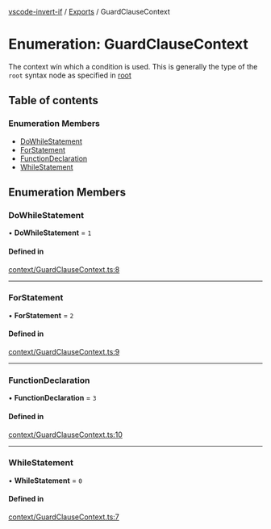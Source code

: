 [vscode-invert-if](../README.md) / [Exports](../modules.md) / GuardClauseContext

# Enumeration: GuardClauseContext

The context wín which a condition is used.
This is generally the type of the `root` syntax node as specified in
[root](../interfaces/ExpressionContext.md#root)

## Table of contents

### Enumeration Members

- [DoWhileStatement](GuardClauseContext.md#dowhilestatement)
- [ForStatement](GuardClauseContext.md#forstatement)
- [FunctionDeclaration](GuardClauseContext.md#functiondeclaration)
- [WhileStatement](GuardClauseContext.md#whilestatement)

## Enumeration Members

### DoWhileStatement

• **DoWhileStatement** = ``1``

#### Defined in

[context/GuardClauseContext.ts:8](https://github.com/1nVitr0/plugin-vscode-invert-if/blob/d1df971/packages/api/src/context/GuardClauseContext.ts#L8)

___

### ForStatement

• **ForStatement** = ``2``

#### Defined in

[context/GuardClauseContext.ts:9](https://github.com/1nVitr0/plugin-vscode-invert-if/blob/d1df971/packages/api/src/context/GuardClauseContext.ts#L9)

___

### FunctionDeclaration

• **FunctionDeclaration** = ``3``

#### Defined in

[context/GuardClauseContext.ts:10](https://github.com/1nVitr0/plugin-vscode-invert-if/blob/d1df971/packages/api/src/context/GuardClauseContext.ts#L10)

___

### WhileStatement

• **WhileStatement** = ``0``

#### Defined in

[context/GuardClauseContext.ts:7](https://github.com/1nVitr0/plugin-vscode-invert-if/blob/d1df971/packages/api/src/context/GuardClauseContext.ts#L7)
